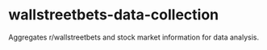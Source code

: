 # wallstreetbets-data-collection
Aggregates r/wallstreetbets and stock market information for data analysis.
